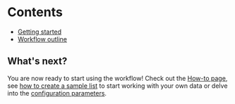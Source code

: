 # Contents
- [Getting started](#getting-started)
- [Workflow outline](#workflow-outline)



## What's next?
You are now ready to start using the workflow! Check out the [How-to page](https://github.com/NBISweden/nbis-meta/wiki/How-to-run-the-workflow), see [how to create a sample list](https://github.com/NBISweden/nbis-meta/wiki/Defining-your-samples-in-the-sample-list) to start working with your own data or delve into the [configuration parameters](https://github.com/NBISweden/nbis-meta/wiki/Workflow-configuration).
